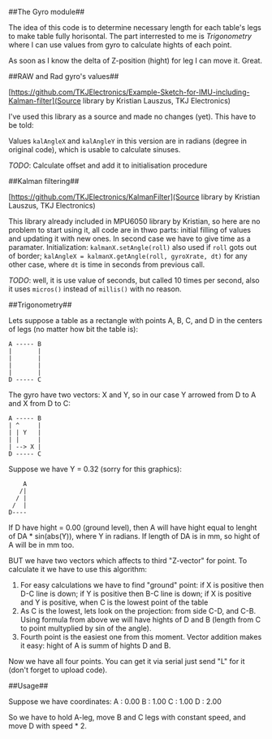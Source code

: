 ##The Gyro module##

The idea of this code is to determine necessary length for each table's legs to make table fully horisontal. The part interrested to me is *Trigonometry* where I can use values from gyro to calculate hights of each point.

As soon as I know the delta of Z-position (hight) for leg I can move it. Great.

##RAW and Rad gyro's values##

[https://github.com/TKJElectronics/Example-Sketch-for-IMU-including-Kalman-filter](Source library by Kristian Lauszus, TKJ Electronics)

I've used this library as a source and made no changes (yet). This have to be told:

Values ```kalAngleX``` and ```kalAngleY``` in this version are in radians (degree in original code), which is usable to calculate sinuses.

*TODO*: Calculate offset and add it to initialisation procedure

##Kalman filtering##

[https://github.com/TKJElectronics/KalmanFilter](Source library by Kristian Lauszus, TKJ Electronics)

This library already included in MPU6050 library by Kristian, so here are no problem to start using it, all code are in thwo parts: initial filling of values and updating it with new ones. In second case we have to give time as a paramater. Initialization: ```kalmanX.setAngle(roll)``` also used if ```roll``` gots out of border; ```kalAngleX = kalmanX.getAngle(roll, gyroXrate, dt)``` for any other case, where ```dt``` is time in seconds from previous call. 

*TODO*: well, it is use value of seconds, but called 10 times per second, also it uses ```micros()``` instead of ```millis()``` with no reason.

##Trigonometry##

Lets suppose a table as a rectangle with points A, B, C, and D in the centers of legs (no matter how bit the table is):
```
A ----- B
|       |
|       |
|       |
|       |
D ----- C
```

The gyro have two vectors: X and Y, so in our case Y arrowed from D to A and X from D to C:
```
A ----- B
| ^     |
| | Y   |
| |     |
| --> X |
D ----- C
```

Suppose we have Y = 0.32 (sorry for this graphics):
```
    A
   /|
  / |
 /  |
D----
```

If D have hight = 0.00 (ground level), then A will have hight equal to lenght of DA * sin(abs(Y)), where Y in radians. If length of DA is in mm, so hight of A will be in mm too. 

BUT we have two vectors which affects to third "Z-vector" for point. To calculate it we have to use this algorithm:
1. For easy calculations we have to find "ground" point: if X is positive then D-C line is down; if Y is positive then B-C line is down; if X is positive and Y is positive, when C is the lowest point of the table
2. As C is the lowest, lets look on the projection: from side C-D, and C-B. Using formula from above we will have hights of D and B (length from C to point multyplied by sin of the angle).
3. Fourth point is the easiest one from this moment. Vector addition makes it easy: hight of A is summ of hights D and B.

Now we have all four points. You can get it via serial just send "L" for it (don't forget to upload code).

##Usage##

Suppose we have coordinates:
A : 0.00
B : 1.00
C : 1.00
D : 2.00

So we have to hold A-leg, move B and C legs with constant speed, and move D with speed * 2.
